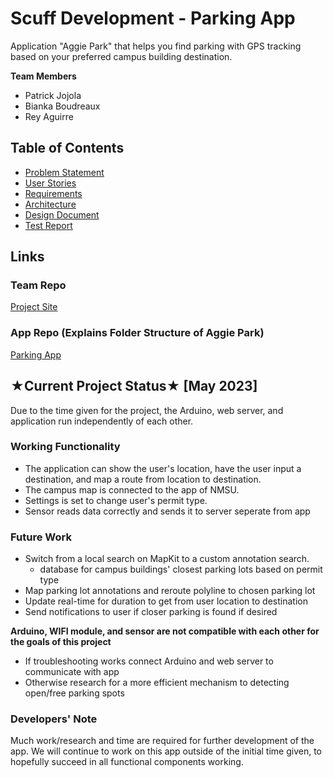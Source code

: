 # Scuff Development - Parking App
Application "Aggie Park" that helps you find parking with GPS tracking based on your preferred campus building destination. 

**Team Members**
- Patrick Jojola
- Bianka Boudreaux
- Rey Aguirre

## Table of Contents
- [Problem Statement](problem.md)
- [User Stories](userstories.md)
- [Requirements](requirements.md)
- [Architecture](architecture.md)
- [Design Document](design.md)
- [Test Report](testreport.md)

## Links 
### Team Repo 
[Project Site](https://github.com/bboudre/Scuff-Development)
### App Repo (Explains Folder Structure of Aggie Park)
[Parking App](https://github.com/pjojola/Parking_App_CS)

## ★Current Project Status★ [May 2023]
Due to the time given for the project, the Arduino, web server, and application run independently of each other. 

### Working Functionality 
* The application can show the user's location, have the user input a destination, and map a route from location to destination. 
* The campus map is connected to the app of NMSU. 
* Settings is set to change user's permit type. 
* Sensor reads data correctly and sends it to server seperate from app 

### Future Work 
* Switch from a local search on MapKit to a custom annotation search. 
    * database for campus buildings' closest parking lots based on permit type
* Map parking lot annotations and reroute polyline to chosen parking lot 
* Update real-time for duration to get from user location to destination 
* Send notifications to user if closer parking is found if desired 

**Arduino, WIFI module, and sensor are not compatible with each other for the goals of this project**
* If troubleshooting works connect Arduino and web server to communicate with app 
* Otherwise research for a more efficient mechanism to detecting open/free parking spots

### Developers' Note
Much work/research and time are required for further development of the app. We will continue to work on this app outside of the initial time given, to hopefully succeed in all functional components working. 
